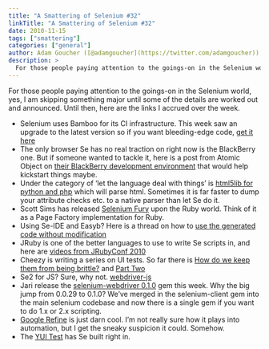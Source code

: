 ```yaml
---
title: "A Smattering of Selenium #32"
linkTitle: "A Smattering of Selenium #32"
date: 2010-11-15
tags: ["smattering"]
categories: ["general"]
author: Adam Goucher ([@adamgoucher](https://twitter.com/adamgoucher))
description: >
  For those people paying attention to the goings-on in the Selenium world, yes, I am skipping something major until some of the details are worked out and announced.
---
```

For those people paying attention to the goings-on in the Selenium world, yes, I am skipping something major until some of the details are worked out and announced. Until then, here are the links I accrued over the week.

*   Selenium uses Bamboo for its CI infrastructure. This week saw an upgrade to the latest version so if you want bleeding-edge code, [get it here](http://xserve.openqa.org:8085)
*   The only browser Se has no real traction on right now is the BlackBerry one. But if someone wanted to tackle it, here is a post from Atomic Object on [their BlackBerry development environment](http://spin.atomicobject.com/2010/11/04/our-blackberry-development-environment) that would help kickstart things maybe.
*   Under the category of ‘let the language deal with things’ is [html5lib for python and php](http://code.google.com/p/html5lib/) which will parse html. Sometimes it is far faster to dump your attribute checks etc. to a native parser than let Se do it.
*   Scott Sims has released [Selenium Fury](http://scottcsims.com/wordpress/?p=251) upon the Ruby world. Think of it as a Page Factory implementation for Ruby.
*   Using Se-IDE and Easyb? Here is a thread on how to [use the generated code without modification](http://groups.google.com/group/easyb-users/browse_thread/thread/0079b48526514a72/3a12e1d253d4b512?show_docid=3a12e1d253d4b512)
*   JRuby is one of the better languages to use to write Se scripts in, and here are [videos from JRubyConf 2010](http://www.engineyard.com/videos/JRubyConf%202010)
*   Cheezy is writing a series on UI tests. So far there is [How do we keep them from being brittle?](http://www.cheezyworld.com/2010/11/09/ui-tests-not-brittle/) and [Part Two](http://www.cheezyworld.com/2010/11/13/ui-tests-part-two/)
*   Se2 for JS? Sure, why not. [webdriver-js](https://github.com/dmachi/webdriver-js)
*   Jari release the [selenium-webdriver 0.1.0](http://rubygems.org/gems/selenium-webdriver) gem this week. Why the big jump from 0.0.29 to 0.1.0? We’ve merged in the selenium-client gem into the main selenium codebase and now there is a single gem if you want to do 1.x or 2.x scripting.
*   [Google Refine](http://mashable.com/2010/11/10/google-refine/) is just darn cool. I’m not really sure how it plays into automation, but I get the sneaky suspicion it could. Somehow.
*   The [YUI Test](http://www.yuiblog.com/blog/2010/11/09/introducing-the-new-yui-test/) has Se built right in.